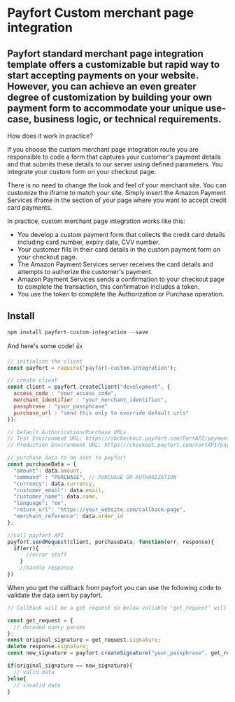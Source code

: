# Payfort Custom merchant page integration
## Payfort standard merchant page integration template offers a customizable but rapid way to start accepting payments on your website. However, you can achieve an even greater degree of customization by building your own payment form to accommodate your unique use-case, business logic, or technical requirements.

How does it work in practice?

If you choose the custom merchant page integration route you are responsible to code a form that captures your customer's payment details and that submits these details to our server using defined parameters. You integrate your custom form on your checkout page.

There is no need to change the look and feel of your merchant site. You can customize the iframe to match your site. Simply insert the Amazon Payment Services iframe in the section of your page where you want to accept credit card payments.

In practice, custom merchant page integration works like this:

 * You develop a custom payment form that collects the credit card details including card number, expiry date, CVV number.
 * Your customer fills in their card details in the custom payment form on your checkout page.
 * The Amazon Payment Services server receives the card details and attempts to authorize the customer's payment.
 * Amazon Payment Services sends a confirmation to your checkout page to complete the transaction, this confirmation includes a token.
 * You use the token to complete the Authorization or Purchase operation.

## Install

```javascript
npm install payfort-custom-integration --save
```
And here's some code! :+1:

```javascript
// initialize the client
const payfort = require("payfort-custom-integration");
```

```javascript
// create client
const client = payfort.createClient("development", {
  access_code : "your_access_code",
  merchant_identifier : "your_merchant_identifier",
  passphrase : "your_passphrase"
  purchase_url : "send this only to override default urls"
});

// Default Authorization/Purchase URLs
// Test Environment URL: https://sbcheckout.payfort.com/FortAPI/paymentPage
// Production Environment URL: https://checkout.payfort.com/FortAPI/paymentPage
```

```javascript
// purchase data to be sent to payfort
const purchaseData = {
  "amount": data.amount,
  "command" : "PURCHASE", // PURCHASE OR AUTHORIZATION
  "currency": data.currency,
  "customer_email": data.email,
  "customer_name": data.name,
  "language": "en",
  "return_url": "https://your_website.com/callback-page",
  "merchant_reference": data.order_id
};
```

```javascript
//call payfort API
payfort.sendRequest(client, purchaseData, function(err, response){
  if(err){
      //error stuff
    }
    //handle response
})
```

When you get the callback from payfort you can use the following code to validate the data sent by payfort.

```javascript
// Callback will be a get request so below valiable 'get_request' will the decoded Query Parameters

const get_request = {
  // decoded query params
};
const original_signature = get_request.signature;
delete response.signature;
const new_signature = payfort.createSignature("your_passphrase", get_request);

if(original_signature == new_signature){
  // valid data
}else{
  // invalid data
}
```
